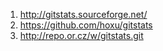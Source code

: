 1.  http://gitstats.sourceforge.net/
2.  https://github.com/hoxu/gitstats
3.  http://repo.or.cz/w/gitstats.git